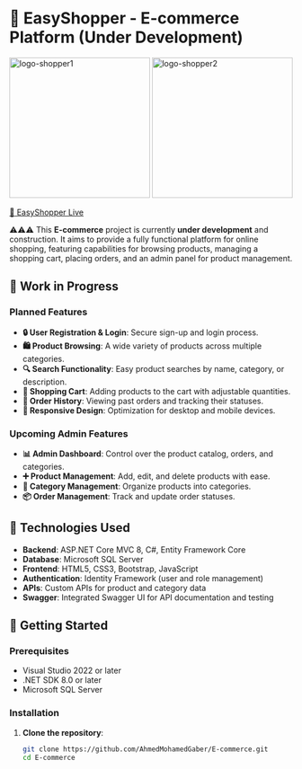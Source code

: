 # 🚧 EasyShopper - E-commerce Platform (Under Development)

<p align="left">
  <img src="https://github.com/user-attachments/assets/b8b82e7b-f09d-49e5-b576-73a0e9995db9" alt="logo-shopper1" width="250"/>
  <img src="https://github.com/user-attachments/assets/b171ea81-4fb1-4f7e-9e60-c95e7bde8a6a" alt="logo-shopper2" width="250"/>
</p>

[🔗 EasyShopper Live]([http://www.EasyShopper.com](https://easyshopper.runasp.net/))

⚠️⚠️⚠️ This **E-commerce** project is currently **under development** and construction. It aims to provide a fully functional platform for online shopping, featuring capabilities for browsing products, managing a shopping cart, placing orders, and an admin panel for product management.

## 🚧 Work in Progress

### Planned Features
- **🔒 User Registration & Login**: Secure sign-up and login process.
- **🛍️ Product Browsing**: A wide variety of products across multiple categories.
- **🔍 Search Functionality**: Easy product searches by name, category, or description.
- **🛒 Shopping Cart**: Adding products to the cart with adjustable quantities.
- **📜 Order History**: Viewing past orders and tracking their statuses.
- **📱 Responsive Design**: Optimization for desktop and mobile devices.

### Upcoming Admin Features
- **📊 Admin Dashboard**: Control over the product catalog, orders, and categories.
- **➕ Product Management**: Add, edit, and delete products with ease.
- **📁 Category Management**: Organize products into categories.
- **📦 Order Management**: Track and update order statuses.

## 🔧 Technologies Used
- **Backend**: ASP.NET Core MVC 8, C#, Entity Framework Core
- **Database**: Microsoft SQL Server
- **Frontend**: HTML5, CSS3, Bootstrap, JavaScript
- **Authentication**: Identity Framework (user and role management)
- **APIs**: Custom APIs for product and category data
- **Swagger**: Integrated Swagger UI for API documentation and testing

## 🚀 Getting Started

### Prerequisites
- Visual Studio 2022 or later
- .NET SDK 8.0 or later
- Microsoft SQL Server

### Installation

1. **Clone the repository**:
   ```bash
   git clone https://github.com/AhmedMohamedGaber/E-commerce.git
   cd E-commerce
